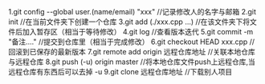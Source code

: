 1.git config --global user.(name/email) "xxx"  //记录修改人的名字与邮箱
2.git init                                     //在当前文件夹下创建一个仓库
3.git add (./xxx.cpp ...)                      //在该文件夹下将文件后加入暂存区（相当于等待修改）
4.git log                                      //查看版本迭代
5.git commit -m "备注...."                     //提交到仓库里（相当于完成修改）
6.git checkout HEAD xxx.cpp                    //回滚到已保存的最新版本
7.git remote add origin 远程仓库地址            //关联本地仓库与远程仓库
8.git push (-u) origin master                  //将本地仓库文件push上远程仓库,当远程仓库有东西后可以去掉 -u
9.git clone 远程仓库地址                        //下载别人项目
